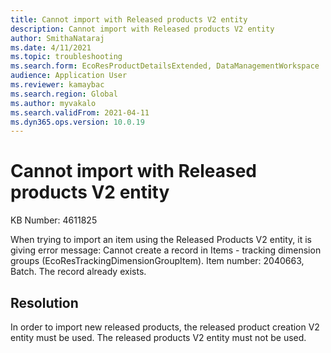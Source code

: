 ```yaml
---
title: Cannot import with Released products V2 entity
description: Cannot import with Released products V2 entity
author: SmithaNataraj
ms.date: 4/11/2021
ms.topic: troubleshooting
ms.search.form: EcoResProductDetailsExtended, DataManagementWorkspace
audience: Application User
ms.reviewer: kamaybac
ms.search.region: Global
ms.author: myvakalo
ms.search.validFrom: 2021-04-11
ms.dyn365.ops.version: 10.0.19
---
```


# Cannot import with Released products V2 entity

KB Number: 4611825

When trying to import an item using the Released Products V2 entity, it is giving error message: Cannot create a record in Items - tracking dimension groups (EcoResTrackingDimensionGroupItem). Item number: 2040663, Batch. The record already exists.
 


## Resolution
In order to import new released products, the released product creation V2 entity must be used. The released products V2 entity must not be used.  


